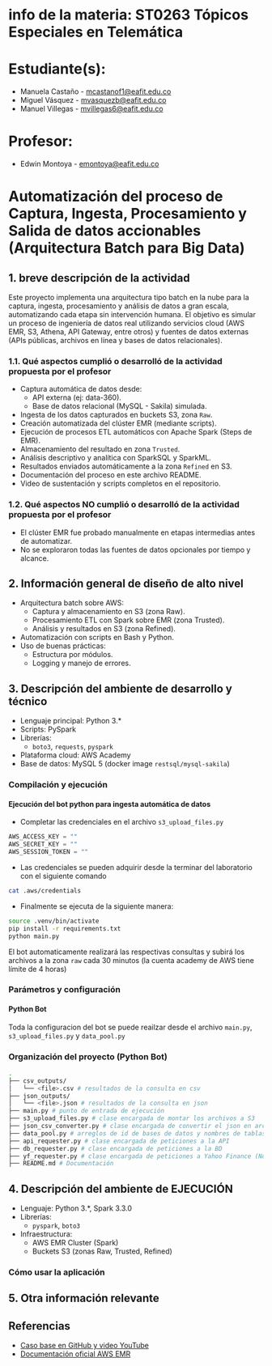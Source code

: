 # info de la materia: ST0263 Tópicos Especiales en Telemática

# Estudiante(s):

- Manuela Castaño - mcastanof1@eafit.edu.co
- Miguel Vásquez - mvasquezb@eafit.edu.co
- Manuel Villegas - mvillegas6@eafit.edu.co

# Profesor:

- Edwin Montoya - emontoya@eafit.edu.co

# Automatización del proceso de Captura, Ingesta, Procesamiento y Salida de datos accionables (Arquitectura Batch para Big Data)

## 1. breve descripción de la actividad

Este proyecto implementa una arquitectura tipo batch en la nube para la captura, ingesta, procesamiento y análisis de datos a gran escala, automatizando cada etapa sin intervención humana. El objetivo es simular un proceso de ingeniería de datos real utilizando servicios cloud (AWS EMR, S3, Athena, API Gateway, entre otros) y fuentes de datos externas (APIs públicas, archivos en línea y bases de datos relacionales).

### 1.1. Qué aspectos cumplió o desarrolló de la actividad propuesta por el profesor

- Captura automática de datos desde:
  - API externa (ej: data-360).
  - Base de datos relacional (MySQL - Sakila) simulada.
- Ingesta de los datos capturados en buckets S3, zona `Raw`.
- Creación automatizada del clúster EMR (mediante scripts).
- Ejecución de procesos ETL automáticos con Apache Spark (Steps de EMR).
- Almacenamiento del resultado en zona `Trusted`.
- Análisis descriptivo y analítica con SparkSQL y SparkML.
- Resultados enviados automáticamente a la zona `Refined` en S3.
- Documentación del proceso en este archivo README.
- Video de sustentación y scripts completos en el repositorio.

### 1.2. Qué aspectos NO cumplió o desarrolló de la actividad propuesta por el profesor

- El clúster EMR fue probado manualmente en etapas intermedias antes de automatizar.
- No se exploraron todas las fuentes de datos opcionales por tiempo y alcance.

## 2. Información general de diseño de alto nivel

- Arquitectura batch sobre AWS:
  - Captura y almacenamiento en S3 (zona Raw).
  - Procesamiento ETL con Spark sobre EMR (zona Trusted).
  - Análisis y resultados en S3 (zona Refined).
- Automatización con scripts en Bash y Python.
- Uso de buenas prácticas:
  - Estructura por módulos.
  - Logging y manejo de errores.

## 3. Descripción del ambiente de desarrollo y técnico

- Lenguaje principal: Python 3.\*
- Scripts: PySpark
- Librerías:
  - `boto3`, `requests`, `pyspark`
- Plataforma cloud: AWS Academy
- Base de datos: MySQL 5 (docker image `restsql/mysql-sakila`)

### Compilación y ejecución

#### Ejecución del bot python para ingesta automática de datos

- Completar las credenciales en el archivo `s3_upload_files.py`

```python
AWS_ACCESS_KEY = ""
AWS_SECRET_KEY = ""
AWS_SESSION_TOKEN = ""
```

- Las credenciales se pueden adquirir desde la terminar del laboratorio con el siguiente comando

```bash
cat .aws/credentials
```

- Finalmente se ejecuta de la siguiente manera:

```bash
source .venv/bin/activate
pip install -r requirements.txt
python main.py
```

El bot automaticamente realizará las respectivas consultas y subirá los archivos a la zona `raw` cada 30 minutos (la cuenta academy de AWS tiene límite de 4 horas)

### Parámetros y configuración

#### Python Bot

Toda la configuracion del bot se puede reailzar desde el archivo `main.py`, `s3_upload_files.py` y `data_pool.py`

### Organización del proyecto (Python Bot)

```bash
.
├── csv_outputs/
│   └── <file>.csv # resultados de la consulta en csv
├── json_outputs/
│   └── <file>.json # resultados de la consulta en json
├── main.py # punto de entrada de ejecución
├── s3_upload_files.py # clase encargada de montar los archivos a S3
├── json_csv_converter.py # clase encargada de convertir el json en archivos csv
├── data_pool.py # arreglos de id de bases de datos y nombres de tablas
├── api_requester.py # clase encargada de peticiones a la API
├── db_requester.py # clase encargada de peticiones a la BD
├── yf_requester.py # clase encargada de peticiones a Yahoo Finance (No utilizada)
├── README.md # Documentación
```

## 4. Descripción del ambiente de EJECUCIÓN

- Lenguaje: Python 3.\*, Spark 3.3.0
- Librerías:
  - `pyspark`, `boto3`
- Infraestructura:
  - AWS EMR Cluster (Spark)
  - Buckets S3 (zonas Raw, Trusted, Refined)

### Cómo usar la aplicación

## 5. Otra información relevante

## Referencias

- [Caso base en GitHub y video YouTube](https://github.com/airscholar/EMR-for-data-engineers/tree/main)
- [Documentación oficial AWS EMR](https://docs.aws.amazon.com/emr/latest/ManagementGuide/emr-what-is-emr.html)
